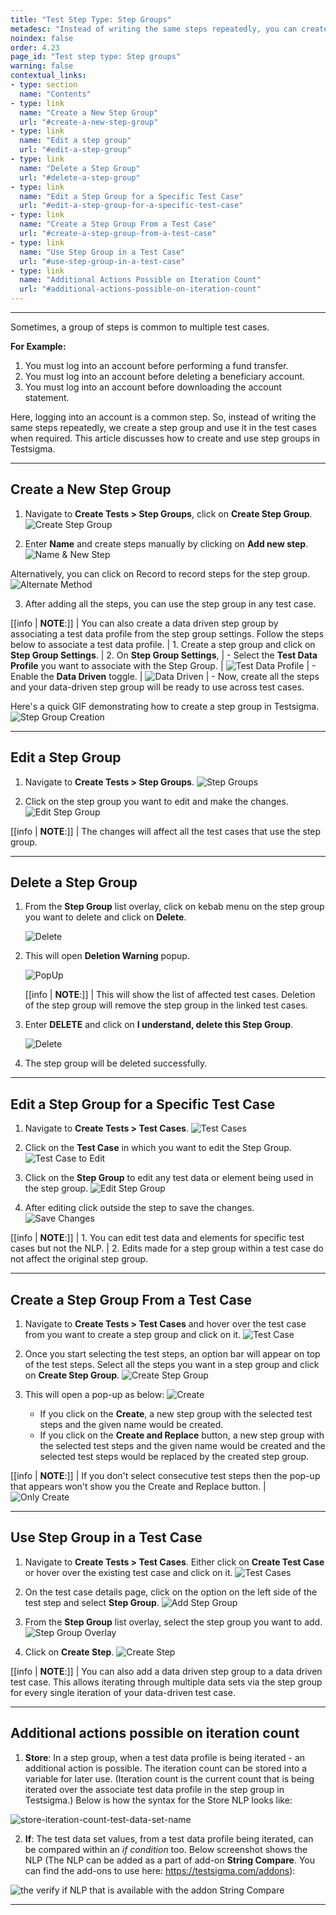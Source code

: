 ```yaml
---
title: "Test Step Type: Step Groups"
metadesc: "Instead of writing the same steps repeatedly, you can create a step group and use it in the test cases when required. This article discusses how to use step groups in Testsigma"
noindex: false
order: 4.23
page_id: "Test step type: Step groups"
warning: false
contextual_links:
- type: section
  name: "Contents"
- type: link
  name: "Create a New Step Group"
  url: "#create-a-new-step-group"
- type: link
  name: "Edit a step group"
  url: "#edit-a-step-group"
- type: link
  name: "Delete a Step Group"
  url: "#delete-a-step-group"
- type: link
  name: "Edit a Step Group for a Specific Test Case"
  url: "#edit-a-step-group-for-a-specific-test-case"
- type: link
  name: "Create a Step Group From a Test Case"
  url: "#create-a-step-group-from-a-test-case"
- type: link
  name: "Use Step Group in a Test Case"
  url: "#use-step-group-in-a-test-case"
- type: link
  name: "Additional Actions Possible on Iteration Count"
  url: "#additional-actions-possible-on-iteration-count"
---
```


---

Sometimes, a group of steps is common to multiple test cases.

**For Example:**
1. You must log into an account before performing a fund transfer.
2. You must log into an account before deleting a beneficiary account.
3. You must log into an account before downloading the account statement.

Here, logging into an account is a common step. So, instead of writing the same steps repeatedly, we create a step group and use it in the test cases when required. This article discusses how to create and use step groups in Testsigma.

---

## **Create a New Step Group**
1. Navigate to **Create Tests > Step Groups**, click on **Create Step Group**.
![Create Step Group](https://s3.amazonaws.com/static-docs.testsigma.com/new_images/projects/applications/sgcsg.png)

1. Enter **Name** and create steps manually by clicking on **Add new step**.
![Name & New Step](https://s3.amazonaws.com/static-docs.testsigma.com/new_images/projects/applications/sgnameastep.png)

Alternatively, you can click on Record to record steps for the step group. 
![Alternate Method](https://s3.amazonaws.com/static-docs.testsigma.com/new_images/projects/applications/sgrstps.png)


3. After adding all the steps, you can use the step group in any test case. 


[[info | **NOTE**:]]
| You can also create a data driven step group by associating a test data profile from the step group settings. Follow the steps below to associate a test data profile. 
| 1. Create a step group and click on **Step Group Settings**.
| 2. On **Step Group Settings**, 
|     - Select the **Test Data Profile** you want to associate with the Step Group. 
|     ![Test Data Profile](https://s3.amazonaws.com/static-docs.testsigma.com/new_images/projects/applications/sgsettdp.png) 
|     - Enable the **Data Driven** toggle. 
|     ![Data Driven](https://s3.amazonaws.com/static-docs.testsigma.com/new_images/projects/applications/sgddtoggle.png)
|     - Now, create all the steps and your data-driven step group will be ready to use across test cases.


Here's a quick GIF demonstrating how to create a step group in Testsigma.
![Step Group Creation](https://s3.amazonaws.com/static-docs.testsigma.com/new_images/projects/applications/StepGroupCreateWF.gif)

---

## **Edit a Step Group**
1. Navigate to **Create Tests > Step Groups**.
![Step Groups](https://s3.amazonaws.com/static-docs.testsigma.com/new_images/projects/applications/sgcsgfnavbar.png)

2. Click on the step group you want to edit and make the changes. 
![Edit Step Group](https://s3.amazonaws.com/static-docs.testsigma.com/new_images/projects/applications/sgessg.png)

[[info | **NOTE**:]]
| The changes will affect all the test cases that use the step group.

---

## **Delete a Step Group**

1. From the **Step Group** list overlay, click on kebab menu on the step group you want to delete and click on **Delete**.

   ![Delete](https://s3.amazonaws.com/static-docs.testsigma.com/new_images/projects/applications/sgdlte.png)

2. This will open **Deletion Warning** popup. 

   ![PopUp](https://s3.amazonaws.com/static-docs.testsigma.com/new_images/projects/applications/sgdltpop.png)

   [[info | **NOTE**:]]
   | This will show the list of affected test cases. Deletion of the step group will remove the step group in the linked test cases.

3. Enter **DELETE** and click on **I understand, delete this Step Group**. 

   ![Delete](https://s3.amazonaws.com/static-docs.testsigma.com/new_images/projects/applications/sgdtltdcod.png)

4. The step group will be deleted successfully. 

---


## **Edit a Step Group for a Specific Test Case**
1. Navigate to **Create Tests > Test Cases**.
![Test Cases](https://s3.amazonaws.com/static-docs.testsigma.com/new_images/projects/applications/sgnavtcs.png)


2. Click on the **Test Case** in which you want to edit the Step Group.
![Test Case to Edit](https://s3.amazonaws.com/static-docs.testsigma.com/new_images/projects/applications/sgstoedit.png)


3. Click on the **Step Group** to edit any test data or element being used in the step group. 
![Edit Step Group](https://s3.amazonaws.com/static-docs.testsigma.com/new_images/projects/applications/sgtstedit.png)


4. After editing click outside the step to save the changes.
![Save Changes](https://s3.amazonaws.com/static-docs.testsigma.com/new_images/projects/applications/sgedelements.png)


[[info | **NOTE**:]]
| 1. You can edit test data and elements for specific test cases but not the NLP. 
| 2. Edits made for a step group within a test case do not affect the original step group.


---

## **Create a Step Group From a Test Case**
1. Navigate to **Create Tests > Test Cases** and hover over the test case from you want to create a step group and click on it. 
![Test Case](https://s3.amazonaws.com/static-docs.testsigma.com/new_images/projects/applications/sgcsgftc.png)


2. Once you start selecting the test steps, an option bar will appear on top of the test steps. Select all the steps you want in a step group and click on **Create Step Group**.
![Create Step Group](https://s3.amazonaws.com/static-docs.testsigma.com/new_images/projects/applications/sgcsgftcsteps.png)
   

3. This will open a pop-up as below:
   ![Create](https://s3.amazonaws.com/static-docs.testsigma.com/new_images/projects/applications/sgftcsscsr.png)
    - If you click on the **Create**, a new step group with the selected test steps and the given name would be created. 
    - If you click on the **Create and Replace** button, a new step group with the selected test steps and the given name would be created and the selected test steps would be replaced by the created step group.


[[info | **NOTE**:]]
| If you don't select consecutive test steps then the pop-up that appears won't show you the Create and Replace button.
| ![Only Create](https://s3.amazonaws.com/static-docs.testsigma.com/new_images/projects/applications/sgocacancel.png)


---


## **Use Step Group in a Test Case**

1. Navigate to **Create Tests > Test Cases**. Either click on **Create Test Case** or hover over the existing test case and click on it. 
![Test Cases](https://s3.amazonaws.com/static-docs.testsigma.com/new_images/projects/applications/sgtccpage.png)


2. On the test case details page, click on the option on the left side of the test step and select **Step Group**.
![Add Step Group](https://s3.amazonaws.com/static-docs.testsigma.com/new_images/projects/applications/sgaddftcdp.png)


4. From the **Step Group** list overlay, select the step group you want to add. 
![Step Group Overlay](https://s3.amazonaws.com/static-docs.testsigma.com/new_images/projects/applications/sglistoverlay.png)


5. Click on **Create Step**.
![Create Step](https://s3.amazonaws.com/static-docs.testsigma.com/new_images/projects/applications/sgcreatestitc.png)



[[info | **NOTE**:]]
| You can also add a data driven step group to a data driven test case. This allows iterating through multiple data sets via the step group for every single iteration of your data-driven test case.

---

## **Additional actions possible on iteration count**


1. **Store**: In a step group, when a test data profile is being iterated - an additional action is possible. The iteration count can be stored into a variable for later use. (Iteration count is the current count that is being iterated over the associate test data profile in the step group in Testsigma.) Below is how the syntax for the Store NLP looks like:

![store-iteration-count-test-data-set-name](https://s3.amazonaws.com/static-docs.testsigma.com/new_images/test-cases/step-types/for-loop/store-iteration-count-test-data-set-name.png)


2. **If**: The test data set values, from a test data profile being iterated, can be compared within an *if condition* too. Below screenshot shows the NLP (The NLP can be added as a part of add-on **String Compare**. You can find the add-ons to use here: https://testsigma.com/addons):


![the verify if NLP that is available with the addon String Compare](https://s3.amazonaws.com/static-docs.testsigma.com/new_images/test-cases/step-types/step-group/verify-with-if-with-string-compare.png)



---